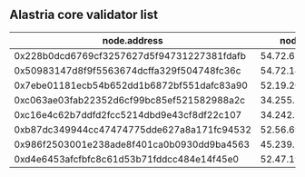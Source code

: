 ## Alastria core validator list

| node.address | node.ip | node.name |
| ------------ | ----------------------------------------- | ---------------------------------- |
| 0x228b0dcd6769cf3257627d5f94731227381fdafb | 54.72.62.93 | VAL_Alastria_TestNet_2_8_03 |
| 0x50983147d8f9f5563674dcffa329f504748fc36c | 54.72.143.79 | VAL_Alastria_TestNet_2_8_01 |
| 0x7ebe01181ecb54b652dd1b6872bf551dafc83a90 | 52.19.202.41 | VAL_Alastria_TestNet_2_8_04 |
| 0xc063ae03fab22352d6cf99bc85ef521582988a2c | 34.255.202.192 | VAL_Alastria_TestNet_2_8_00 |
| 0xc16e4c62b7ddfd2fcc5214dbd9e43cf8df22c107 | 34.242.139.184 | VAL_Alastria_TestNet_2_8_02 |
| 0xb87dc349944cc47474775dde627a8a171fc94532 | 52.56.69.220 | VAL_Alastria_TestNet_2_4_00 |
| 0x986f2503001e238ade8f401ca0b0930dd9ba4563 | 45.239.197.140 | VAL_COUNCILBOX_TestNet_2_8_00 |
| 0xd4e6453afcfbfc8c61d53b71fddcc484e14f45e0 | 52.47.194.145 | VAL_Everis_TestNet_2_4_01 |